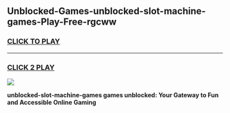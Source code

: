 
## Unblocked-Games-unblocked-slot-machine-games-Play-Free-rgcww
<h3>
<a href="https://premium76.site?title=unblocked-slot-machine-games&ref=21A">CLICK TO PLAY</a></h3>
<hr>

<h3>
<a href="https://premium76.site?title=unblocked-slot-machine-games&ref=21A">CLICK 2 PLAY</a>
  
</h3>

<a href="https://premium76.site?title=unblocked-slot-machine-games&ref=21A"><img src="https://clearcache.store/games.png"></a>


**unblocked-slot-machine-games games unblocked: Your Gateway to Fun and Accessible Online Gaming**
